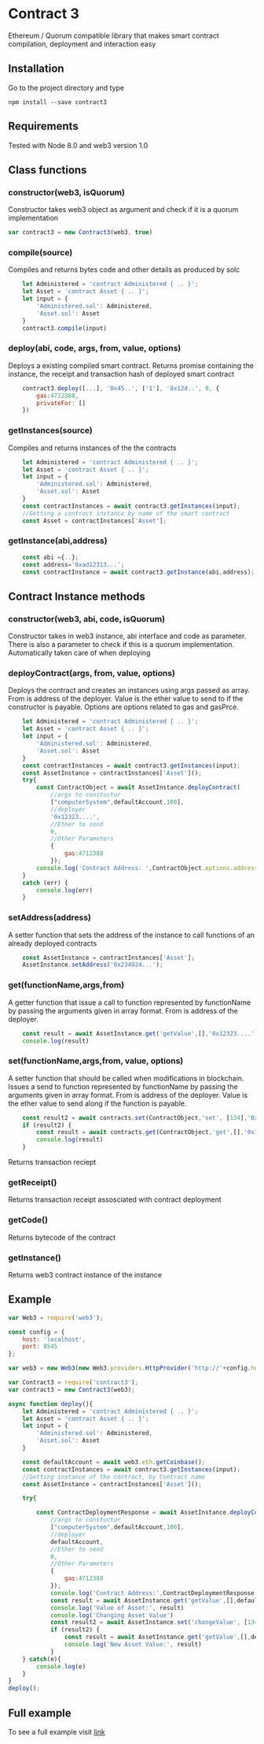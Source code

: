 # Contract 3
Ethereum / Quorum compatible library that makes smart contract compilation, deployment and interaction easy

## Installation

Go to the project directory and type

`npm install --save contract3`

## Requirements

Tested with Node 8.0 and web3 version 1.0

## Class functions

### constructor(web3, isQuorum)
Constructor takes web3 object as argument and check if it is a quorum implementation
```javascript
var contract3 = new Contract3(web3, true)
```

### compile(source)
Compiles and returns bytes code and other details as produced by solc
```javascript
    let Administered = 'contract Administered { .. }';
    let Asset = 'contract Asset { .. }';
    let input = {
        'Administered.sol': Administered,
        'Asset.sol': Asset
    }
    contract3.compile(input)
```

### deploy(abi, code, args, from, value, options)
Deploys a existing compiled smart contract. Returns promise containing the instance, the receipt and transaction hash of deployed smart contract
```javascript
    contract3.deploy([...], '0x45..', ['1'], '0x12d..', 0, {
        gas:4712388,
        privateFor: []
    })
```

### getInstances(source)
Compiles and returns instances of the the contracts
```javascript
    let Administered = 'contract Administered { .. }';
    let Asset = 'contract Asset { .. }';
    let input = {
        'Administered.sol': Administered,
        'Asset.sol': Asset
    }
    const contractInstances = await contract3.getInstances(input);
    //Getting a contract instance by name of the smart contract
    const Asset = contractInstances['Asset'];
```

### getInstance(abi,address)
```javascript
    const abi ={..};
    const address='0xad12313...';
    const contractInstance = await contract3.getInstance(abi,address);

```
## Contract Instance methods

### constructor(web3, abi, code, isQuorum)
Constructor takes in web3 instance, abi interface and code as parameter. There is also a parameter to check if this is a quorum implementation. Automatically taken care of when deploying 


### deployContract(args, from, value, options)
Deploys the contract and creates an instances using args passed as array. From is address of the deployer. Value is the ether value to send to if the constructor is payable. Options are options related to gas and gasPrce.
```javascript
    let Administered = 'contract Administered { .. }';
    let Asset = 'contract Asset { .. }';
    let input = {
        'Administered.sol': Administered,
        'Asset.sol': Asset
    }
    const contractInstances = await contract3.getInstances(input);
    const AssetInstance = contractInstances['Asset']();
    try{
        const ContractObject = await AssetInstance.deployContract(
            //args to constuctor
            ["computerSystem",defaultAccount,100],
            //deployer
            '0x12323....', 
            //Ether to send
            0, 
            //Other Parameters
            {
                gas:4712388
            });
        console.log('Contract Address: ',ContractObject.options.address)
    }
    catch (err) {
        console.log(err)
    }
```

### setAddress(address)
A setter function that sets the address of the instance to call functions of an already deployed contracts
```javascript
    const AssetInstance = contractInstances['Asset'];
    AssetInstance.setAddress('0x234924...');
```

### get(functionName,args,from) 
A getter function that issue a call to function represented by functionName by passing the arguments given in array format. From is address of the deployer.
```javascript
    const result = await AssetInstance.get('getValue',[],'0x12323....');
    console.log(result)
```

### set(functionName,args,from, value, options)
A setter function that should be called when modifications in blockchain. Issues a send to function represented by functionName by passing the arguments given in array format. From is address of the deployer. Value is the ether value to send along if the function is payable.
```javascript
    const result2 = await contracts.set(ContractObject,'set', [134],'0x12323....', 0,{gas: 100000});
    if (result2) {
        const result = await contracts.get(ContractObject,'get',[],'0x12323....');
        console.log(result)
    }
```

Returns transaction reciept

### getReceipt()
Returns transaction receipt assosciated with contract deployment

### getCode()
Returns bytecode of the contract

### getInstance()
Returns web3 contract instance of the instance

## Example
```javascript
var Web3 = require('web3');

const config = {
    host: 'localhost',
    port: 8545
};

var web3 = new Web3(new Web3.providers.HttpProvider('http://'+config.host+":"+config.port));

var Contract3 = require('contract3');
var contract3 = new Contract3(web3);

async function deploy(){
    let Administered = 'contract Administered { .. }';
    let Asset = 'contract Asset { .. }';
    let input = {
        'Administered.sol': Administered,
        'Asset.sol': Asset
    }

    const defaultAccount = await web3.eth.getCoinbase();
    const contractInstances = await contract3.getInstances(input);
    //Getting instance of the contract, by Contract name
    const AssetInstance = contractInstances['Asset']();

    try{

        const ContractDeploymentResponse = await AssetInstance.deployContract(
            //args to constuctor
            ["computerSystem",defaultAccount,100],
            //deployer
            defaultAccount, 
            //Ether to send
            0, 
            //Other Parameters
            {
                gas:4712388
            });
            console.log('Contract Address:',ContractDeploymentResponse.options.address)
            const result = await AssetInstance.get('getValue',[],defaultAccount);
            console.log('Value of Asset:', result)
            console.log('Changing Asset Value')
            const result2 = await AssetInstance.set('changeValue', [134],defaultAccount);
            if (result2) {
                const result = await AssetInstance.get('getValue',[],defaultAccount);
                console.log('New Asset Value:', result)
            }
    } catch(e){
        console.log(e)
    }
}
deploy();
```

## Full example
To see a full example visit [link](https://github.com/mohdrashid/ethereum_asset_exchange_example)